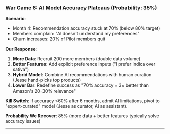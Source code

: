 ### **War Game 6: AI Model Accuracy Plateaus** (Probability: 35%)

**Scenario**:

- Month 4: Recommendation accuracy stuck at 70% (below 80% target)
- Members complain: "AI doesn't understand my preferences"
- Churn increases: 20% of Pilot members quit

**Our Response**:

1. **More Data**: Recruit 200 more members (double data volume)
2. **Better Features**: Add explicit preference inputs ("I prefer indica over sativa")
3. **Hybrid Model**: Combine AI recommendations with human curation (Jesse hand-picks top products)
4. **Lower Bar**: Redefine success as "70% accuracy = 3× better than Amazon's 20-30% relevance"

**Kill Switch**: If accuracy <60% after 6 months, admit AI limitations, pivot to "expert-curated" model (Jesse as curator, AI as assistant).

**Probability We Recover**: 85% (more data + better features typically solve accuracy issues)

---
